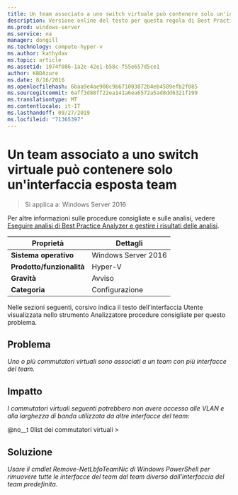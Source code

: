 ```yaml
---
title: Un team associato a uno switch virtuale può contenere solo un'interfaccia esposta team
description: Versione online del testo per questa regola di Best Practices Analyzer.
ms.prod: windows-server
ms.service: na
manager: dongill
ms.technology: compute-hyper-v
ms.author: kathydav
ms.topic: article
ms.assetid: 1074f086-1a2e-42e1-b58c-f55e657d5ce1
author: KBDAzure
ms.date: 8/16/2016
ms.openlocfilehash: 6baa9e4ae900c9b671003872b4eb4589efb2f085
ms.sourcegitcommit: 6aff3d88ff22ea141a6ea6572a5ad8dd6321f199
ms.translationtype: MT
ms.contentlocale: it-IT
ms.lasthandoff: 09/27/2019
ms.locfileid: "71365397"
---
```

# <a name="a-team-bound-to-a-virtual-switch-should-only-have-one-exposed-team-interface"></a>Un team associato a uno switch virtuale può contenere solo un'interfaccia esposta team

>Si applica a: Windows Server 2016

Per altre informazioni sulle procedure consigliate e sulle analisi, vedere [Eseguire analisi di Best Practice Analyzer e gestire i risultati delle analisi](https://go.microsoft.com/fwlink/p/?LinkID=223177).  
  
|Proprietà|Dettagli|
|-|-|  
|**Sistema operativo**|Windows Server 2016|  
|**Prodotto/funzionalità**|Hyper-V|  
|**Gravità**|Avviso|  
|**Categoria**|Configurazione|  
  
Nelle sezioni seguenti, corsivo indica il testo dell'interfaccia Utente visualizzata nello strumento Analizzatore procedure consigliate per questo problema.  
  
## <a name="issue"></a>**Problema**  
*Uno o più commutatori virtuali sono associati a un team con più interfacce del team.*  
  
## <a name="impact"></a>**Impatto**  
*I commutatori virtuali seguenti potrebbero non avere accesso alle VLAN e alla larghezza di banda utilizzata da altre interfacce del team:*  
  
@no__t 0list dei commutatori virtuali >  
  
## <a name="resolution"></a>**Soluzione**  
*Usare il cmdlet Remove-NetLbfoTeamNic di Windows PowerShell per rimuovere tutte le interfacce del team dal team diverso dall'interfaccia del team predefinita.*  
  


